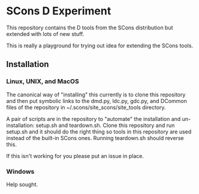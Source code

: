 # SCons D Experiment

This repository contains the D tools from the SCons distribution but extended with lots of new stuff.

This is really a playground for trying out idea for extending the SCons tools.

## Installation

### Linux, UNIX, and MacOS

The canonical way of "installing" this currently is to clone this repository and then put symbolic links to
the dmd.py, ldc.py, gdc.py, and DCommon files of the repository in ~/.scons/site\_scons/site\_tools
directory.

A pair of scripts are in the repository to "automate" the installation and un-installation: setup.sh and
teardown.sh. Clone this repository and run setup.sh and it should do the right thing so tools in this
repository are used instead of the built-in SCons ones. Running teardown.sh should reverse this.

If this isn't working for you please put an issue in place.

### Windows

Help sought.
